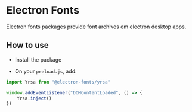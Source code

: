 # Electron Fonts

Electron fonts packages provide font archives em electron desktop apps.

## How to use

* Install the package

* On your `preload.js`, add:

```ts
import Yrsa from "@electron-fonts/yrsa"

window.addEventListener("DOMContentLoaded", () => {
    Yrsa.inject()
})
```